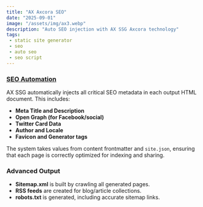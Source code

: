 ```yaml
---
title: "AX Axcora SEO"
date: "2025-09-01"
image: "/assets/img/ax3.webp"
description: "Auto SEO injection with AX SSG Axcora technology"
tags: 
 - static site generator
 - seo
 - auto seo
 - seo script
---
```

### [SEO Automation](/docs/seo.html)

AX SSG automatically injects all critical SEO metadata in each output HTML document. This includes:

- **Meta Title and Description**
- **Open Graph (for Facebook/social)**
- **Twitter Card Data**
- **Author and Locale**
- **Favicon and Generator tags**

The system takes values from content frontmatter and `site.json`, ensuring that each page is correctly optimized for indexing and sharing.

### Advanced Output

- **Sitemap.xml** is built by crawling all generated pages.
- **RSS feeds** are created for blog/article collections.
- **robots.txt** is generated, including accurate sitemap links.
